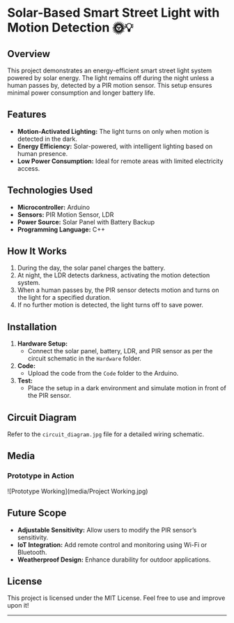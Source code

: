 # Solar-Based Smart Street Light with Motion Detection 🌞💡

## Overview
This project demonstrates an energy-efficient smart street light system powered by solar energy. The light remains off during the night unless a human passes by, detected by a PIR motion sensor. This setup ensures minimal power consumption and longer battery life.

## Features
- **Motion-Activated Lighting:** The light turns on only when motion is detected in the dark.
- **Energy Efficiency:** Solar-powered, with intelligent lighting based on human presence.
- **Low Power Consumption:** Ideal for remote areas with limited electricity access.

## Technologies Used
- **Microcontroller:** Arduino
- **Sensors:** PIR Motion Sensor, LDR
- **Power Source:** Solar Panel with Battery Backup
- **Programming Language:** C++

## How It Works
1. During the day, the solar panel charges the battery.
2. At night, the LDR detects darkness, activating the motion detection system.
3. When a human passes by, the PIR sensor detects motion and turns on the light for a specified duration.
4. If no further motion is detected, the light turns off to save power.

## Installation
1. **Hardware Setup:**
   - Connect the solar panel, battery, LDR, and PIR sensor as per the circuit schematic in the `Hardware` folder.
2. **Code:**
   - Upload the code from the `Code` folder to the Arduino.
3. **Test:**
   - Place the setup in a dark environment and simulate motion in front of the PIR sensor.

## Circuit Diagram
Refer to the `circuit_diagram.jpg` file for a detailed wiring schematic.

## Media
### Prototype in Action
![Prototype Working](media/Project Working.jpg)

## Future Scope
- **Adjustable Sensitivity:** Allow users to modify the PIR sensor’s sensitivity.
- **IoT Integration:** Add remote control and monitoring using Wi-Fi or Bluetooth.
- **Weatherproof Design:** Enhance durability for outdoor applications.

## License
This project is licensed under the MIT License. Feel free to use and improve upon it!

---
